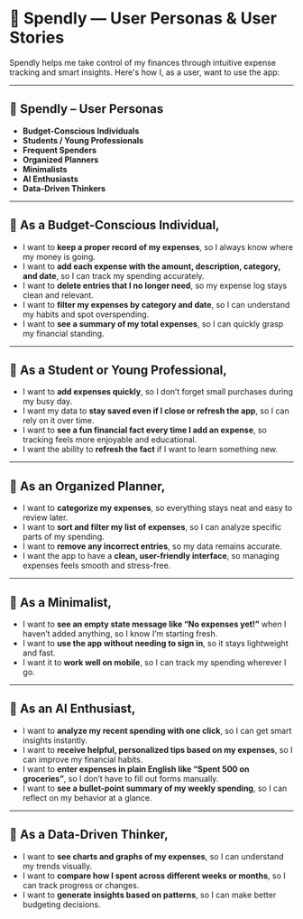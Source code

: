 # 💸 Spendly — User Personas & User Stories

Spendly helps me take control of my finances through intuitive expense tracking and smart insights. Here's how I, as a user, want to use the app:

---

## 👥 Spendly – User Personas

- **Budget-Conscious Individuals**  
- **Students / Young Professionals**  
- **Frequent Spenders**  
- **Organized Planners**  
- **Minimalists**  
- **AI Enthusiasts**  
- **Data-Driven Thinkers**

---

## 👤 As a Budget-Conscious Individual,

- I want to **keep a proper record of my expenses**, so I always know where my money is going.  
- I want to **add each expense with the amount, description, category, and date**, so I can track my spending accurately.  
- I want to **delete entries that I no longer need**, so my expense log stays clean and relevant.  
- I want to **filter my expenses by category and date**, so I can understand my habits and spot overspending.  
- I want to **see a summary of my total expenses**, so I can quickly grasp my financial standing.

---

## 👤 As a Student or Young Professional,

- I want to **add expenses quickly**, so I don’t forget small purchases during my busy day.  
- I want my data to **stay saved even if I close or refresh the app**, so I can rely on it over time.  
- I want to **see a fun financial fact every time I add an expense**, so tracking feels more enjoyable and educational.  
- I want the ability to **refresh the fact** if I want to learn something new.

---

## 👤 As an Organized Planner,

- I want to **categorize my expenses**, so everything stays neat and easy to review later.  
- I want to **sort and filter my list of expenses**, so I can analyze specific parts of my spending.  
- I want to **remove any incorrect entries**, so my data remains accurate.  
- I want the app to have a **clean, user-friendly interface**, so managing expenses feels smooth and stress-free.

---

## 👤 As a Minimalist,

- I want to **see an empty state message like “No expenses yet!”** when I haven’t added anything, so I know I’m starting fresh.  
- I want to **use the app without needing to sign in**, so it stays lightweight and fast.  
- I want it to **work well on mobile**, so I can track my spending wherever I go.

---

## 👤 As an AI Enthusiast,

- I want to **analyze my recent spending with one click**, so I can get smart insights instantly.  
- I want to **receive helpful, personalized tips based on my expenses**, so I can improve my financial habits.  
- I want to **enter expenses in plain English like “Spent 500 on groceries”**, so I don’t have to fill out forms manually.  
- I want to **see a bullet-point summary of my weekly spending**, so I can reflect on my behavior at a glance.

---

## 👤 As a Data-Driven Thinker,

- I want to **see charts and graphs of my expenses**, so I can understand my trends visually.  
- I want to **compare how I spent across different weeks or months**, so I can track progress or changes.  
- I want to **generate insights based on patterns**, so I can make better budgeting decisions.
